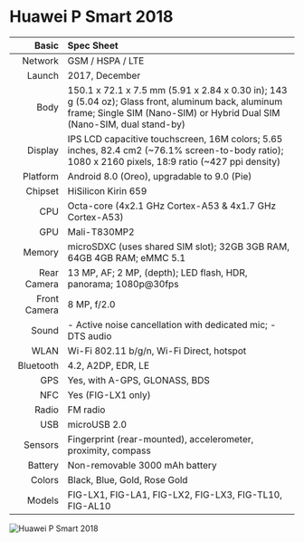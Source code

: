 # Huawei P Smart 2018

Basic         |Spec Sheet
-------------:|:-------------------------------------------------------------------------------------------------------------------------------------------------------
Network	      | GSM / HSPA / LTE
Launch	      |2017, December
Body	        |150.1 x 72.1 x 7.5 mm (5.91 x 2.84 x 0.30 in); 143 g (5.04 oz); Glass front, aluminum back, aluminum frame; Single SIM (Nano-SIM) or Hybrid Dual SIM (Nano-SIM, dual stand-by)
Display	      |IPS LCD capacitive touchscreen, 16M colors; 5.65 inches, 82.4 cm2 (~76.1% screen-to-body ratio); 1080 x 2160 pixels, 18:9 ratio (~427 ppi density)
Platform      |Android 8.0 (Oreo), upgradable to 9.0 (Pie)
Chipset	      |HiSilicon Kirin 659
CPU	          |Octa-core (4x2.1 GHz Cortex-A53 & 4x1.7 GHz Cortex-A53)
GPU	          |Mali-T830MP2
Memory	      |microSDXC (uses shared SIM slot); 32GB 3GB RAM, 64GB 4GB RAM; eMMC 5.1
Rear Camera   |13 MP, AF; 2 MP, (depth); LED flash, HDR, panorama; 1080p@30fps
Front Camera  |8 MP, f/2.0
Sound	        |- Active noise cancellation with dedicated mic; - DTS audio
WLAN	        |Wi-Fi 802.11 b/g/n, Wi-Fi Direct, hotspot
Bluetooth     |4.2, A2DP, EDR, LE
GPS	          |Yes, with A-GPS, GLONASS, BDS
NFC           |Yes (FIG-LX1 only)
Radio	        |FM radio
USB	          |microUSB 2.0
Sensors	      |Fingerprint (rear-mounted), accelerometer, proximity, compass
Battery	      |Non-removable 3000 mAh battery
Colors 	      |Black, Blue, Gold, Rose Gold
Models        |FIG-LX1, FIG-LA1, FIG-LX2, FIG-LX3, FIG-TL10, FIG-AL10

![Huawei P Smart 2018](https://fdn2.gsmarena.com/vv/pics/huawei/huawei-p-smart-1.jpg "Huawei P Smart 2018")
